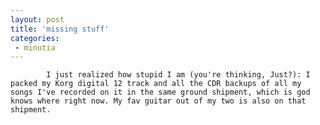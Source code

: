 ```yaml
---
layout: post
title: 'missing stuff'
categories:
 - minutia
---
```



			I just realized how stupid I am (you're thinking, Just?): I packed my Korg digital 12 track and all the CDR backups of all my songs I've recorded on it in the same ground shipment, which is god knows where right now. My fav guitar out of my two is also on that shipment.
		


			
		